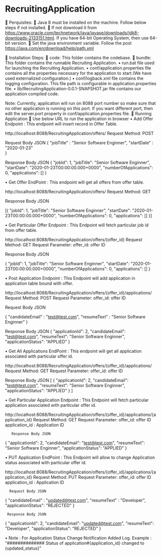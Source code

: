 # RecruitingApplication

	Perquisites:
	Java 8 must be installed on the machine. Follow below steps if not installed.
	If not download it from https://www.oracle.com/technetwork/java/javase/downloads/jdk8-downloads-2133151.html. If you have 64-bit Operating System, then use 64-bit version.
	Set the java environment variable. Follow the post  https://java.com/en/download/help/path.xml

	Installation Steps:
	code: This folder contains the codebase.
	bundle: This folder contains the runnable Recruiting Application.
•	run.bat file used for launching the Recruiting Application.
•	conf/application.properties file contains all the properties necessary for the application to start.(We have used externalized configuration.)
•	conf/logback.xml file contains the logging configuration. This file path is configurable in application.properties file.
•	lib/RecruitingApplication-0.0.1-SNAPSHOT.jar file contains our application compiled code.

Note: Currently, application will run on 8088 port number so make sure that no other application is running on this port. If you want different port, then edit the server.port property in conf/application.properties file.
	Running Application
	Use below URL to run the application in browser
•	Add Offer Endpoint : This endpoint will insert record in Offer Table.

 http://localhost:8088/RecruitingApplication/offers/
Request Method: POST

Request Body JSON
{
"jobTitle" : "Senior Software Enginner",
 "startDate" : "2020-01-23"  
}

Response Body JSON
{
 			"jobId": 1,
 			"jobTitle": "Senior Software Enginner",
  			"startDate": "2020-01-23T00:00:00.000+0000",
"numberOfApplications": 0,
 "applications": []
}

•	Get Offer EndPoint : This endpoint will get all offers from offer table.

http://localhost:8088/RecruitingApplication/offers/
Request Method: GET

Response Body JSON

[{
  		"jobId": 1,
  		"jobTitle": "Senior Software Enginner",
        		"startDate": "2020-01-23T00:00:00.000+0000",
        		"numberOfApplications": 0,
        		"applications": []
    	}]


•	Get Particular Offer Endpoint : This Endpoint will fetch particular job id from offer table.

http://localhost:8088/RecruitingApplication/offers/{offer_id}
Request Method: GET
Request Parameter:
offer_id: offer ID 

Response Body JSON

{
    "jobId": 1,
    "jobTitle": "Senior Software Enginner",
    "startDate": "2020-01-23T00:00:00.000+0000",
    "numberOfApplications": 0,
    "applications": []
}


•	Post Application Endpoint : This Endpoint will add application in application table bound with offer.

http://localhost:8088/RecruitingApplication/offers/{offer_id}/applications/
Request Method: POST
Request Parameter:
offer_id: offer ID 

Request Body JSON

{
    			"candidateEmail" : "test@test.com",
   			 "resumeText" : "Senior Software Enginner"
}

Response Body JSON 
{
    "applicationId": 2,
    "candidateEmail": "test@test.com",
    "resumeText": "Senior Software Enginner",
    "applicationStatus": "APPLIED"
}

•	Get All Applications EndPoint : This endpoint will get all application associated with particular offer id.

http://localhost:8088/RecruitingApplication/offers/{offer_id}/applications/
Request Method: GET
Request Parameter:
offer_id: offer ID 

Response Body JSON
[
    {
        "applicationId": 2,
        "candidateEmail": "test@test.com",
        "resumeText": "Senior Software Enginner",
        "applicationStatus": "APPLIED"
    }
]


•	Get Particular Application Endpoint : This Endpoint will fetch particular application associated with particular offer id.

http://localhost:8088/RecruitingApplication/offers/{offer_id}/applications/{application_id}
Request Method: GET
Request Parameter:
offer_id: offer ID 
application_id : Application ID

       Response Body JSON

{
    "applicationId": 2,
    "candidateEmail": "test@test.com",
    "resumeText": "Senior Software Enginner",
    "applicationStatus": "APPLIED"
}

•	PUT Application EndPoint : This Endpoint will allow to change Application status associated with particular offer id.

http://localhost:8088/RecruitingApplication/offers/{offer_id}/applications/{application_id}
Request Method: PUT
Request Parameter:
offer_id: offer ID 
application_id : Application ID

      Request Body JSON

{
    "candidateEmail" : "updated@test.com",
    "resumeText" : "Developer",
    "applicationStatus": "REJECTED"
}



     Response Body JSON

{
    "applicationId": 2,
    "candidateEmail": "updated@test.com",
    "resumeText": "Developer",
    "applicationStatus": "REJECTED"
}

•	Note : For Application Status Change Notification Added Log. Example : “############## Status of application#{application_id} changed to {updated_status}”

